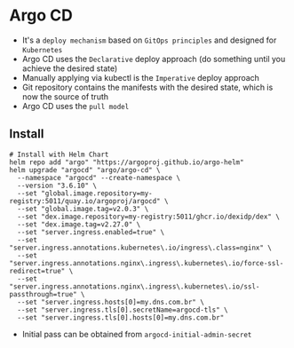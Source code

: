 # Argo CD

- It's a `deploy mechanism` based on `GitOps principles` and designed for `Kubernetes`
- Argo CD uses the `Declarative` deploy approach (do something until you achieve the desired state)
- Manually applying via kubectl is the `Imperative` deploy approach
- Git repository contains the manifests with the desired state, which is now the source of truth
- Argo CD uses the `pull model`

## Install

```shell
# Install with Helm Chart
helm repo add "argo" "https://argoproj.github.io/argo-helm"
helm upgrade "argocd" "argo/argo-cd" \
  --namespace "argocd" --create-namespace \
  --version "3.6.10" \
  --set "global.image.repository=my-registry:5011/quay.io/argoproj/argocd" \
  --set "global.image.tag=v2.0.3" \
  --set "dex.image.repository=my-registry:5011/ghcr.io/dexidp/dex" \
  --set "dex.image.tag=v2.27.0" \
  --set "server.ingress.enabled=true" \
  --set "server.ingress.annotations.kubernetes\.io/ingress\.class=nginx" \
  --set "server.ingress.annotations.nginx\.ingress\.kubernetes\.io/force-ssl-redirect=true" \
  --set "server.ingress.annotations.nginx\.ingress\.kubernetes\.io/ssl-passthrough=true" \
  --set "server.ingress.hosts[0]=my.dns.com.br" \
  --set "server.ingress.tls[0].secretName=argocd-tls" \
  --set "server.ingress.tls[0].hosts[0]=my.dns.com.br"
```

- Initial pass can be obtained from `argocd-initial-admin-secret`
